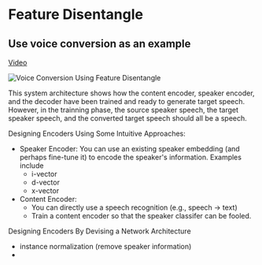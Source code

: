 # Feature Disentangle

## Use voice conversion as an example

[Video](https://www.youtube.com/watch?v=Jj6blc8UijY)

![Voice Conversion Using Feature Disentangle](https://d3i71xaburhd42.cloudfront.net/4e1f36855442b761729dad4507513e23ca66206c/15-Figure10-1.png)

This system architecture shows how the content encoder, speaker encoder, and the decoder have been trained and ready to generate target speech. However, in the trainning phase, the source speaker speech, the target speaker speech, and the converted target speech should all be a speech. 



Designing Encoders Using Some Intuitive Approaches:
+ Speaker Encoder: You can use an existing speaker embedding (and perhaps fine-tune it) to encode the speaker's information. Examples include
  + i-vector
  + d-vector
  + x-vector
+ Content Encoder: 
  + You can directly use a speech recognition (e.g., speech -> text)
  + Train a content encoder so that the speaker classifer can be fooled. 


Designing Encoders By Devising a Network Architecture

+ instance normalization (remove speaker information)
+ 